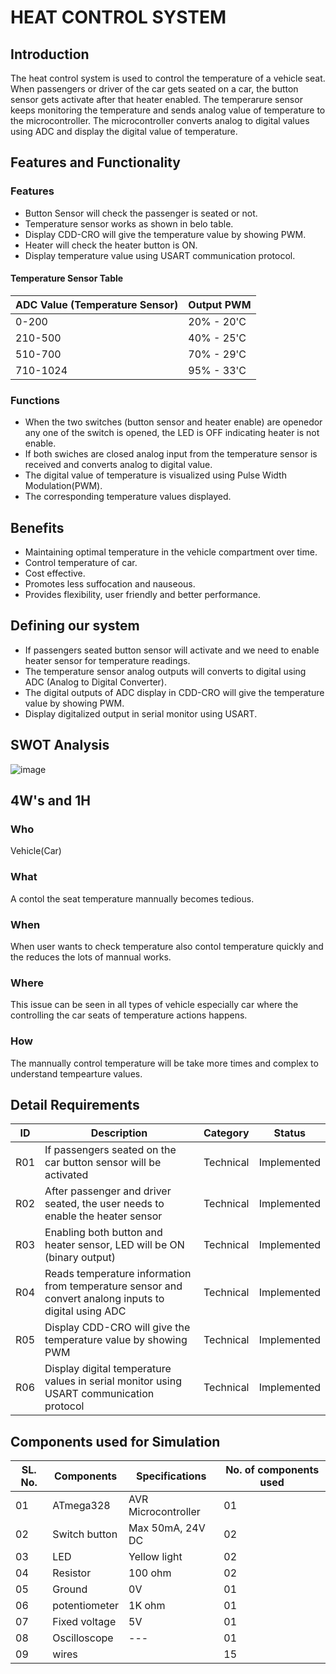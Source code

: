 # HEAT CONTROL SYSTEM

## Introduction

The heat control system is used to control the temperature of a vehicle seat. When passengers or driver of the car gets seated on a car, the button sensor gets activate after that heater enabled. The temperarure sensor keeps monitoring the temperature and sends analog value of temperature to the microcontroller. The microcontroller converts analog to digital values using ADC and display the digital value of temperature.

## Features and Functionality

### Features
*   Button Sensor will check the passenger is seated or not.
*   Temperature sensor works as shown in belo table.
*   Display CDD-CRO will give the temperature value by showing PWM.
*   Heater will check the heater button is ON.
*   Display temperature value using USART communication protocol.

#### Temperature Sensor Table

| ADC Value (Temperature Sensor) | Output PWM |
| ------------------------------ | ---------- 
| 0-200                          | 20% - 20'C |
| 210-500                        | 40% - 25'C |
| 510-700                        | 70% - 29'C |
| 710-1024                       | 95% - 33'C |
### Functions

*   When the two switches (button sensor and heater enable) are openedor any one of the switch is opened, the LED is OFF indicating heater is not enable.
*   If both swiches are closed analog input from the temperature sensor is received and converts analog to digital value.
*   The digital value of temperature is visualized using Pulse Width Modulation(PWM).
*   The corresponding temperature values displayed.

## Benefits

*   Maintaining optimal temperature in the vehicle compartment over time.
*   Control temperature of car.
*   Cost effective.
*   Promotes less suffocation and nauseous. 
*   Provides flexibility, user friendly and better performance.

## Defining our system

*   If passengers seated button sensor will activate and we need to enable heater sensor for temperature readings.
*   The temperature sensor analog outputs will converts to digital using ADC (Analog to Digital Converter).
*   The digital outputs of ADC display in CDD-CRO will give the temperature value by showing PWM.
*   Display digitalized output in serial monitor using USART.

## SWOT Analysis

![image](https://user-images.githubusercontent.com/89603034/133576751-7d7b55b9-acd0-4cc9-a03e-c2bdbad0caf0.png)

## 4W's and 1H

### Who

Vehicle(Car)
### What

A contol the seat temperature mannually becomes tedious.
### When

When user wants to check temperature also contol temperature quickly and the reduces the lots of mannual works.
### Where

This issue can be seen in all types of vehicle especially car where the controlling the car seats of temperature actions happens.
### How

The mannually control temperature will be take more times and complex to understand tempearture values.
## Detail Requirements

| ID | Description | Category | Status |
| -- | ----------- | -------- | ------
| R01 | If passengers seated on the car button sensor will be activated | Technical | Implemented |
| R02 | After passenger and driver seated, the user needs to enable the heater sensor | Technical | Implemented |
| R03 | Enabling both button and heater sensor, LED will be ON (binary output) | Technical | Implemented |
| R04 | Reads temperature information from temperature sensor and convert analong inputs to digital using ADC | Technical | Implemented |
| R05 | Display CDD-CRO will give the temperature value by showing PWM | Technical | Implemented |
| R06 | Display digital temperature values in serial monitor using USART communication protocol | Technical | Implemented |

## Components used for Simulation

| SL. No. | Components | Specifications | No. of components used |
| ------- | ---------- | -------------- | -----------------------
| 01 | ATmega328 | AVR Microcontroller | 01 |
| 02 | Switch button | Max 50mA, 24V DC | 02 |
| 03 | LED | Yellow light | 02 |
| 04 | Resistor | 100 ohm | 02 |
| 05 | Ground | 0V | 01 |
| 06 | potentiometer | 1K ohm | 01 |
| 07 | Fixed voltage | 5V | 01 |
| 08 | Oscilloscope | --- | 01 |
| 09 | wires |  | 15 |